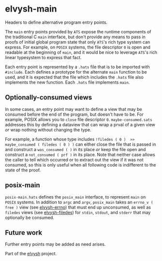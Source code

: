 elvysh-main
============

Headers to define alternative program entry points.

The `main` entry points provided by `ATS` expose the runtime components
of the traditional C `main` interface, but don't provide any means to pass in
proofs of initial global program state that only `ATS`'s rich type system can
express. For example, on `POSIX` systems, the file descriptor `0` is open and
readable at the beginning of `main`, and it would be nice to leverage `ATS`'s
rich linear typesystem to express that fact.

Each entry point is represented by a `.hats` file that is to be imported with
`#include`. Each defines a prototype for the alternate `main` function to be
used, and it is expected that the file which includes the `.hats` file also
implements the new function. Each `.hats` file implements `main`.

Optionally-consumed views
--------------------------

In some cases, an entry point may want to define a view that may be consumed
before the end of the program, but doesn't have to be. For example, POSIX allows
you to `close` file descriptor `0`. `maybe-consumed.sats` addresses this by
defining a dataview that can wrap a prval of a given view *or* wrap nothing
without changing the type.

For example, a function whose type includes
`!filedes ( 0 )  >> maybe_consumed ( filedes ( 0 ) )` can either close the
file that is passed in and construct a `was_consumed ( )` in its place *or*
keep the file open and construct a `not_consumed ( prf )` in its place. Note
that neither case allows the caller to tell which occurred or to extract out
the view if it was not consumed, so this is only useful when all following code
is indifferent to the state of the proof.

posix-main
----------

`posix-main.hats` defines the `posix_main` interface, to represent `main` on
`POSIX` systems. In addition to `argc` and `argv`, `posix_main` takes an
`errno_v ( free )` view (see [elvysh-errno][1]) that must end up unconsumed,
as well as `filedes` views (see [elvysh-filedes][3]) for `stdin`, `stdout`, and
`stderr` that may optionally be consumed.

Future work
-----------

Further entry points may be added as need arises.


Part of the [elvysh][2] project.

[1]: https://github.com/shlevy/elvysh-errno
[2]: https://github.com/shlevy/elvysh-project-documentation
[3]: https://github.com/shlevy/elvysh-filedes
